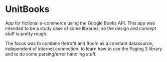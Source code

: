 # UnitBooks
 App for fictional e-commerce using the Google Books API.
 This app was intended to be a study case of some libraries, so the design and concept stuff is pretty rough. 
 
 The focus was to combine Retrofit and Room as a constant datasource, independent of internet connection, to learn how to use the Paging 3 library and to do some parsing/error handling stuff.
